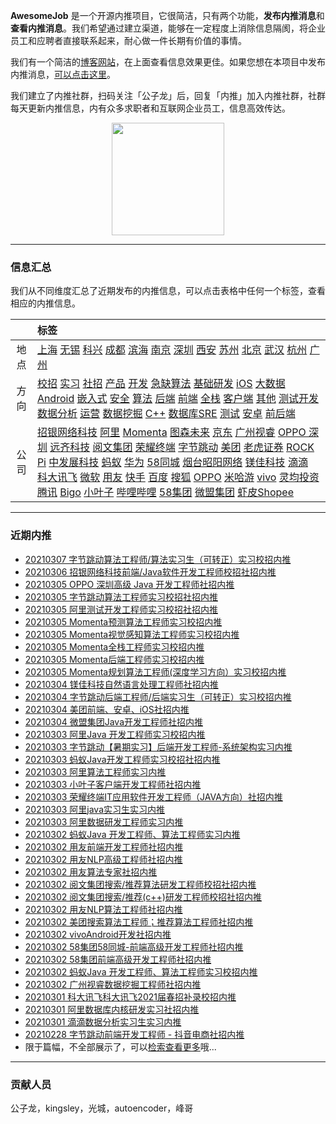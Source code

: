 
 

**AwesomeJob** 是一个开源内推项目，它很简洁，只有两个功能，**发布内推消息**和**查看内推消息**。我们希望通过建立渠道，能够在一定程度上消除信息隔阂，将企业员工和应聘者直接联系起来，耐心做一件长期有价值的事情。

我们有一个简洁的[博客网站](https://awesomejob.gitee.io/)，在上面查看信息效果更佳。如果您想在本项目中发布内推消息，[可以点击这里](https://wj.qq.com/s2/8043669/40c0)。

我们建立了内推社群，扫码关注「公子龙」后，回复「内推」加入内推社群，社群每天更新内推信息，内有众多求职者和互联网企业员工，信息高效传达。

<div align=center><img src="https://img-blog.csdnimg.cn/20210306220847278.jpg?x-oss-process=type_ZmFuZ3poZW5naGVpdGk,shadow_10,text_aHR0cHM6Ly9ibG9nLmNzZG4ubmV0L0RvSmludGlhbg==,size_16,color_FFFFFF,t_70#pic_center" width="180"/></div>


--- 
### 信息汇总

我们从不同维度汇总了近期发布的内推信息，可以点击表格中任何一个标签，查看相应的内推信息。

||标签|
|:---:|:---|
|地点|[上海](https://awesomejob.gitee.io/tags/上海)  [无锡](https://awesomejob.gitee.io/tags/无锡)  [科兴](https://awesomejob.gitee.io/tags/科兴)  [成都](https://awesomejob.gitee.io/tags/成都)  [滨海](https://awesomejob.gitee.io/tags/滨海)  [南京](https://awesomejob.gitee.io/tags/南京)  [深圳](https://awesomejob.gitee.io/tags/深圳)  [西安](https://awesomejob.gitee.io/tags/西安)  [苏州](https://awesomejob.gitee.io/tags/苏州)  [北京](https://awesomejob.gitee.io/tags/北京)  [武汉](https://awesomejob.gitee.io/tags/武汉)  [杭州](https://awesomejob.gitee.io/tags/杭州)  [广州](https://awesomejob.gitee.io/tags/广州)|
|方向|[校招](https://awesomejob.gitee.io/series/校招)  [实习](https://awesomejob.gitee.io/series/实习)  [社招](https://awesomejob.gitee.io/series/社招)	[产品](https://awesomejob.gitee.io/categories/产品)  [开发](https://awesomejob.gitee.io/categories/开发)  [急缺算法](https://awesomejob.gitee.io/categories/急缺算法)  [基础研发](https://awesomejob.gitee.io/categories/基础研发)  [iOS](https://awesomejob.gitee.io/categories/ios)  [大数据](https://awesomejob.gitee.io/categories/大数据)  [Android](https://awesomejob.gitee.io/categories/android)  [嵌入式](https://awesomejob.gitee.io/categories/嵌入式)  [安全](https://awesomejob.gitee.io/categories/安全)  [算法](https://awesomejob.gitee.io/categories/算法)  [后端](https://awesomejob.gitee.io/categories/后端)  [前端](https://awesomejob.gitee.io/categories/前端)  [全栈](https://awesomejob.gitee.io/categories/全栈)  [客户端](https://awesomejob.gitee.io/categories/客户端)  [其他](https://awesomejob.gitee.io/categories/其他)  [测试开发](https://awesomejob.gitee.io/categories/测试开发)  [数据分析](https://awesomejob.gitee.io/categories/数据分析)  [运营](https://awesomejob.gitee.io/categories/运营)  [数据挖掘](https://awesomejob.gitee.io/categories/数据挖掘)  [C++](https://awesomejob.gitee.io/categories/c++)  [数据库SRE](https://awesomejob.gitee.io/categories/数据库sre)  [测试](https://awesomejob.gitee.io/categories/测试)  [安卓](https://awesomejob.gitee.io/categories/安卓)  [前后端](https://awesomejob.gitee.io/categories/前后端)|
|公司|[招银网络科技](https://awesomejob.gitee.io/tags/招银网络科技)  [阿里](https://awesomejob.gitee.io/tags/阿里)  [Momenta](https://awesomejob.gitee.io/tags/momenta)  [图森未来](https://awesomejob.gitee.io/tags/图森未来)  [京东](https://awesomejob.gitee.io/tags/京东)  [广州视睿](https://awesomejob.gitee.io/tags/广州视睿)  [OPPO 深圳](https://awesomejob.gitee.io/tags/oppo-深圳)  [远齐科技](https://awesomejob.gitee.io/tags/远齐科技)  [阅文集团](https://awesomejob.gitee.io/tags/阅文集团)  [荣耀终端](https://awesomejob.gitee.io/tags/荣耀终端)  [字节跳动](https://awesomejob.gitee.io/tags/字节跳动)  [美团](https://awesomejob.gitee.io/tags/美团)  [老虎证券](https://awesomejob.gitee.io/tags/老虎证券)  [ROCK Pi](https://awesomejob.gitee.io/tags/rock-pi)  [中发展科技](https://awesomejob.gitee.io/tags/中发展科技)  [蚂蚁](https://awesomejob.gitee.io/tags/蚂蚁)  [华为](https://awesomejob.gitee.io/tags/华为)  [58同城](https://awesomejob.gitee.io/tags/58同城)  [烟台昭阳网络](https://awesomejob.gitee.io/tags/烟台昭阳网络)  [镁佳科技](https://awesomejob.gitee.io/tags/镁佳科技)  [滴滴](https://awesomejob.gitee.io/tags/滴滴)  [科大讯飞](https://awesomejob.gitee.io/tags/科大讯飞)  [微软](https://awesomejob.gitee.io/tags/微软)  [用友](https://awesomejob.gitee.io/tags/用友)  [快手](https://awesomejob.gitee.io/tags/快手)  [百度](https://awesomejob.gitee.io/tags/百度)  [搜狐](https://awesomejob.gitee.io/tags/搜狐)  [OPPO](https://awesomejob.gitee.io/tags/oppo)  [米哈游](https://awesomejob.gitee.io/tags/米哈游)  [vivo](https://awesomejob.gitee.io/tags/vivo)  [灵均投资](https://awesomejob.gitee.io/tags/灵均投资)  [腾讯](https://awesomejob.gitee.io/tags/腾讯)  [Bigo](https://awesomejob.gitee.io/tags/bigo)  [小叶子](https://awesomejob.gitee.io/tags/小叶子)  [哔哩哔哩](https://awesomejob.gitee.io/tags/哔哩哔哩)  [58集团](https://awesomejob.gitee.io/tags/58集团)  [微盟集团](https://awesomejob.gitee.io/tags/微盟集团)  [虾皮Shopee](https://awesomejob.gitee.io/tags/虾皮shopee)|
--- 

### 近期内推 
- [20210307  字节跳动算法工程师/算法实习生（可转正）实习校招内推](https://awesomejob.gitee.io/posts/jobs/job_97)
- [20210306  招银网络科技前端/Java软件开发工程师校招社招内推](https://awesomejob.gitee.io/posts/jobs/job_96)
- [20210305  OPPO 深圳高级 Java 开发工程师社招内推](https://awesomejob.gitee.io/posts/jobs/job_95)
- [20210305  字节跳动算法工程师实习校招社招内推](https://awesomejob.gitee.io/posts/jobs/job_94)
- [20210305  阿里测试开发工程师实习校招社招内推](https://awesomejob.gitee.io/posts/jobs/job_93)
- [20210305  Momenta预测算法工程师实习校招内推](https://awesomejob.gitee.io/posts/jobs/job_92)
- [20210305  Momenta视觉感知算法工程师实习校招内推](https://awesomejob.gitee.io/posts/jobs/job_91)
- [20210305  Momenta全栈工程师实习校招内推](https://awesomejob.gitee.io/posts/jobs/job_90)
- [20210305  Momenta后端工程师实习校招内推](https://awesomejob.gitee.io/posts/jobs/job_89)
- [20210305  Momenta规划算法工程师(深度学习方向）实习校招内推](https://awesomejob.gitee.io/posts/jobs/job_88)
- [20210304  镁佳科技自然语言处理工程师社招内推](https://awesomejob.gitee.io/posts/jobs/job_87)
- [20210304  字节跳动后端工程师/后端实习生（可转正）实习校招内推](https://awesomejob.gitee.io/posts/jobs/job_86)
- [20210304  美团前端、安卓、iOS社招内推](https://awesomejob.gitee.io/posts/jobs/job_85)
- [20210304  微盟集团Java开发工程师社招内推](https://awesomejob.gitee.io/posts/jobs/job_84)
- [20210303  阿里Java 开发工程师实习校招内推](https://awesomejob.gitee.io/posts/jobs/job_83)
- [20210303  字节跳动【暑期实习】后端开发工程师-系统架构实习内推](https://awesomejob.gitee.io/posts/jobs/job_82)
- [20210303  蚂蚁Java开发工程师实习校招社招内推](https://awesomejob.gitee.io/posts/jobs/job_81)
- [20210303  阿里算法工程师实习内推](https://awesomejob.gitee.io/posts/jobs/job_80)
- [20210303  小叶子客户端开发工程师社招内推](https://awesomejob.gitee.io/posts/jobs/job_79)
- [20210303  荣耀终端IT应用软件开发工程师（JAVA方向）社招内推](https://awesomejob.gitee.io/posts/jobs/job_78)
- [20210303  阿里java实习生实习内推](https://awesomejob.gitee.io/posts/jobs/job_77)
- [20210303  阿里数据研发工程师实习内推](https://awesomejob.gitee.io/posts/jobs/job_76)
- [20210302  蚂蚁Java 开发工程师、算法工程师实习内推](https://awesomejob.gitee.io/posts/jobs/job_75)
- [20210302  用友前端开发工程师社招内推](https://awesomejob.gitee.io/posts/jobs/job_74)
- [20210302  用友NLP高级工程师社招内推](https://awesomejob.gitee.io/posts/jobs/job_73)
- [20210302  用友算法专家社招内推](https://awesomejob.gitee.io/posts/jobs/job_72)
- [20210302  阅文集团搜索/推荐算法研发工程师校招社招内推](https://awesomejob.gitee.io/posts/jobs/job_71)
- [20210302  阅文集团搜索/推荐(c++)研发工程师校招社招内推](https://awesomejob.gitee.io/posts/jobs/job_70)
- [20210302  用友NLP算法工程师社招内推](https://awesomejob.gitee.io/posts/jobs/job_69)
- [20210302  美团搜索算法工程师；推荐算法工程师社招内推](https://awesomejob.gitee.io/posts/jobs/job_68)
- [20210302  vivoAndroid开发社招内推](https://awesomejob.gitee.io/posts/jobs/job_67)
- [20210302  58集团58同城-前端高级开发工程师社招内推](https://awesomejob.gitee.io/posts/jobs/job_66)
- [20210302  58集团前端高级开发工程师社招内推](https://awesomejob.gitee.io/posts/jobs/job_65)
- [20210302  蚂蚁Java 开发工程师、算法工程师实习校招内推](https://awesomejob.gitee.io/posts/jobs/job_64)
- [20210302  广州视睿数据挖掘工程师社招内推](https://awesomejob.gitee.io/posts/jobs/job_63)
- [20210301  科大讯飞科大讯飞2021届春招补录校招内推](https://awesomejob.gitee.io/posts/jobs/job_62)
- [20210301  阿里数据库内核研发实习社招内推](https://awesomejob.gitee.io/posts/jobs/job_61)
- [20210301  滴滴数据分析实习生实习内推](https://awesomejob.gitee.io/posts/jobs/job_60)
- [20210228  字节跳动前端开发工程师 - 抖音电商社招内推](https://awesomejob.gitee.io/posts/jobs/job_59)
- 限于篇幅，不全部展示了，可以[检索查看更多](https://awesomejob.gitee.io/)哦...
--- 
### 贡献人员
公子龙，kingsley，光城，autoencoder，峰哥